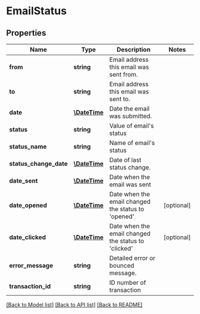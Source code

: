 # EmailStatus

## Properties
Name | Type | Description | Notes
------------ | ------------- | ------------- | -------------
**from** | **string** | Email address this email was sent from. | 
**to** | **string** | Email address this email was sent to. | 
**date** | [**\DateTime**](\DateTime.md) | Date the email was submitted. | 
**status** | **string** | Value of email&#39;s status | 
**status_name** | **string** | Name of email&#39;s status | 
**status_change_date** | [**\DateTime**](\DateTime.md) | Date of last status change. | 
**date_sent** | [**\DateTime**](\DateTime.md) | Date when the email was sent | 
**date_opened** | [**\DateTime**](\DateTime.md) | Date when the email changed the status to &#39;opened&#39; | [optional] 
**date_clicked** | [**\DateTime**](\DateTime.md) | Date when the email changed the status to &#39;clicked&#39; | [optional] 
**error_message** | **string** | Detailed error or bounced message. | 
**transaction_id** | **string** | ID number of transaction | 

[[Back to Model list]](../README.md#documentation-for-models) [[Back to API list]](../README.md#documentation-for-api-endpoints) [[Back to README]](../README.md)


